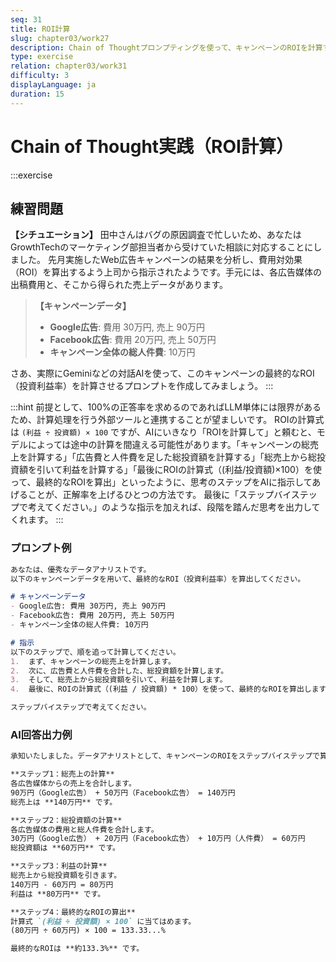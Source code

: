 ```yaml
---
seq: 31
title: ROI計算
slug: chapter03/work27
description: Chain of Thoughtプロンプティングを使って、キャンペーンのROIを計算する
type: exercise
relation: chapter03/work31
difficulty: 3
displayLanguage: ja
duration: 15
---
```


# Chain of Thought実践（ROI計算）

:::exercise
## 練習問題

**【シチュエーション】**
田中さんはバグの原因調査で忙しいため、あなたはGrowthTechのマーケティング部担当者から受けていた相談に対応することにしました。
先月実施したWeb広告キャンペーンの結果を分析し、費用対効果（ROI）を算出するよう上司から指示されたようです。手元には、各広告媒体の出稿費用と、そこから得られた売上データがあります。

> **【キャンペーンデータ】**
> - **Google広告**: 費用 30万円, 売上 90万円
> - **Facebook広告**: 費用 20万円, 売上 50万円
> - **キャンペーン全体の総人件費**: 10万円

さあ、実際にGeminiなどの対話AIを使って、このキャンペーンの最終的なROI（投資利益率）を計算させるプロンプトを作成してみましょう。
:::

:::hint
前提として、100%の正答率を求めるのであればLLM単体には限界があるため、計算処理を行う外部ツールと連携することが望ましいです。
ROIの計算式は `(利益 ÷ 投資額) × 100` ですが、AIにいきなり「ROIを計算して」と頼むと、モデルによっては途中の計算を間違える可能性があります。「キャンペーンの総売上を計算する」「広告費と人件費を足した総投資額を計算する」「総売上から総投資額を引いて利益を計算する」「最後にROIの計算式（(利益/投資額)×100）を使って、最終的なROIを算出」といったように、思考のステップをAIに指示してあげることが、正解率を上げるひとつの方法です。
最後に「ステップバイステップで考えてください。」のような指示を加えれば、段階を踏んだ思考を出力してくれます。
:::

### プロンプト例
```markdown
あなたは、優秀なデータアナリストです。
以下のキャンペーンデータを用いて、最終的なROI（投資利益率）を算出してください。

# キャンペーンデータ
- Google広告: 費用 30万円, 売上 90万円
- Facebook広告: 費用 20万円, 売上 50万円
- キャンペーン全体の総人件費: 10万円

# 指示
以下のステップで、順を追って計算してください。
1.  まず、キャンペーンの総売上を計算します。
2.  次に、広告費と人件費を合計した、総投資額を計算します。
3.  そして、総売上から総投資額を引いて、利益を計算します。
4.  最後に、ROIの計算式（(利益 / 投資額) * 100）を使って、最終的なROIを算出します。

ステップバイステップで考えてください。
```

### AI回答出力例
```markdown
承知いたしました。データアナリストとして、キャンペーンのROIをステップバイステップで算出します。

**ステップ1：総売上の計算**
各広告媒体からの売上を合計します。
90万円（Google広告） + 50万円（Facebook広告） = 140万円
総売上は **140万円** です。

**ステップ2：総投資額の計算**
各広告媒体の費用と総人件費を合計します。
30万円（Google広告） + 20万円（Facebook広告） + 10万円（人件費） = 60万円
総投資額は **60万円** です。

**ステップ3：利益の計算**
総売上から総投資額を引きます。
140万円 - 60万円 = 80万円
利益は **80万円** です。

**ステップ4：最終的なROIの算出**
計算式 `(利益 ÷ 投資額) × 100` に当てはめます。
(80万円 ÷ 60万円) × 100 = 133.33...%

最終的なROIは **約133.3%** です。
```
